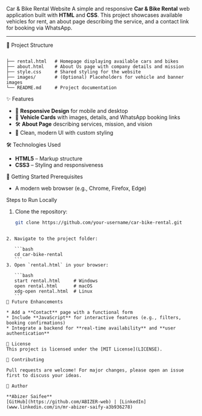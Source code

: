 Car & Bike Rental Website
A simple and responsive **Car & Bike Rental** web application built with **HTML** and **CSS**. This project showcases available vehicles for rent, an about page describing the service, and a contact link for booking via WhatsApp.

---

📂 Project Structure
```

├── rental.html   # Homepage displaying available cars and bikes
├── about.html    # About Us page with company details and mission
├── style.css     # Shared styling for the website
├── images/       # (Optional) Placeholders for vehicle and banner images
└── README.md     # Project documentation

````
✨ Features
- 📱 **Responsive Design** for mobile and desktop  
- 🚗 **Vehicle Cards** with images, details, and WhatsApp booking links  
- 🛠 **About Page** describing services, mission, and vision  
- 🎨 Clean, modern UI with custom styling  

🛠 Technologies Used
- **HTML5** – Markup structure  
- **CSS3** – Styling and responsiveness

🚀 Getting Started
Prerequisites
- A modern web browser (e.g., Chrome, Firefox, Edge)

Steps to Run Locally
1. Clone the repository:  
   ```bash
   git clone https://github.com/your-username/car-bike-rental.git
````

2. Navigate to the project folder:

   ```bash
   cd car-bike-rental
   ```
3. Open `rental.html` in your browser:

   ```bash
   start rental.html     # Windows  
   open rental.html      # macOS  
   xdg-open rental.html  # Linux  
   ```
🌟 Future Enhancements

* Add a **Contact** page with a functional form
* Include **JavaScript** for interactive features (e.g., filters, booking confirmations)
* Integrate a backend for **real-time availability** and **user authentication**

📜 License
This project is licensed under the [MIT License](LICENSE).

🤝 Contributing

Pull requests are welcome! For major changes, please open an issue first to discuss your ideas.

👤 Author

**Abizer Saifee**
[GitHub](https://github.com/ABIZER-web) | [LinkedIn](www.linkedin.com/in/mr-abizer-saify-a3b936278)
